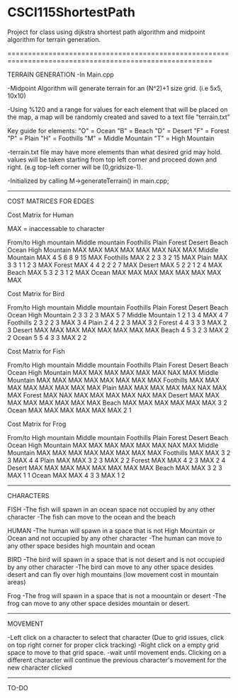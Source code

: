 # CSCI115ShortestPath
Project for class using dijkstra shortest path algorithm and midpoint algorithm for terrain generation.

========================================================================================================

TERRAIN GENERATION
-In Main.cpp

-Midpoint Algorithm will generate terrain for an (N^2)+1 size grid. (i.e 5x5, 10x10)

-Using %120 and a range for values for each element that will be placed on the map,
a map will be randomly created and saved to a text file "terrain.txt"

Key guide for elements:
"O" = Ocean
"B" = Beach
"D" = Desert
"F" = Forest
"P" = Plain
"H" = Foothills
"M" = Middle Mountain
"T" = High Mountain

-terrain.txt file may have more elements than what desired grid may hold.
values will be taken starting from top left corner and proceed down and right.
(e.g top-left corner will be (0,gridsize-1).

-Initialized by calling M->generateTerrain() in main.cpp;


---------------------------------------------------------------------------------------------------------
COST MATRICES FOR EDGES

Cost Matrix for Human

MAX = inaccessable to character

From/to High mountain Middle mountain Foothills Plain Forest Desert Beach Ocean
High
Mountain  	MAX 	MAX 		MAX 	MAX 	MAX 	MAX   NAX  MAX
Middle
Mountain  	MAX 	4 		5 	6 	8 	9     15   MAX
Foothills 	MAX	2 		2 	3 	3 	2     15   MAX
Plain 	 	MAX	3 		3 	1 	1 	2     3    MAX
Forest   	MAX 	4 		4 	2 	2 	2     7    MAX
Desert   	MAX 	5 		2 	2 	1	2     4	   MAX
Beach     	MAX 	5 		3 	2 	3 	1     2    MAX
Ocean     	MAX 	MAX 		MAX 	MAX 	MAX 	MAX   MAX  MAX


Cost Matrix for Bird

From/to High mountain Middle mountain Foothills Plain Forest Desert Beach Ocean
High
Mountain  	2 	3 		3 	2 	3 	MAX    5    7
Middle
Mountain  	1 	2 		1 	3 	4 	MAX    4    7
Foothills 	2	3 		2 	2 	3 	MAX    3    4
Plain 	 	2	4 		2 	2 	3 	MAX    3    2
Forest   	4 	4 		3 	3 	3 	MAX    2    3
Desert   	MAX 	MAX 		MAX 	MAX 	MAX	MAX   MAX  MAX
Beach     	4 	5 		3 	2 	3 	MAX    2    2
Ocean     	5	5 		4 	3 	3 	MAX    2    2

Cost Matrix for Fish

From/to High mountain Middle mountain Foothills Plain Forest Desert Beach Ocean
High
Mountain  	MAX 	MAX 		MAX 	MAX 	MAX 	MAX   NAX  MAX
Middle
Mountain  	MAX 	MAX 		MAX 	MAX 	MAX 	MAX   MAX  MAX
Foothills 	MAX	MAX 		MAX	MAX 	MAX	MAX   MAX  MAX
Plain 	 	MAX	MAX 		MAX 	MAX 	MAX	NAX   MAX  MAX
Forest   	MAX 	NAX 		MAX 	MAX	MAX	MAX   NAX  MAX
Desert   	MAX 	MAX 		MAX 	MAX 	MAX	MAX   MAX  MAX
Beach     	MAX 	MAX 		MAX 	MAX 	MAX 	MAX    3    2
Ocean     	MAX 	MAX 		MAX 	MAX 	MAX 	MAX    2    1

Cost Matrix for Frog

From/to High mountain Middle mountain Foothills Plain Forest Desert Beach Ocean
High
Mountain  	MAX 	MAX 		MAX 	MAX 	MAX 	MAX   NAX  MAX
Middle
Mountain  	MAX 	MAX 		MAX 	MAX 	MAX 	MAX   MAX  MAX
Foothills 	MAX	MAX 		3 	2 	3 	MAX    4    4
Plain 	 	MAX	MAX 		3 	2 	3 	MAX    2    2
Forest   	MAX 	MAX 		4 	2 	3 	MAX    2    4
Desert   	MAX 	MAX 		MAX 	MAX 	MAX	MAX   MAX  MAX
Beach     	MAX 	MAX 		3 	2 	3 	MAX    1    1
Ocean     	MAX 	MAX 		4 	3 	3 	MAX    1    2

------------------------------------------------------------------------------------------------------

CHARACTERS

FISH
-The fish will spawn in an ocean space not occupied by any other character 
-The fish can move to the ocean and the beach

HUMAN
-The human will spawn in a space that is not High Mountain or Ocean and not occupied by any other character
-The human can move to any other space besides high mountain and ocean

BIRD
-The bird will spawn in a space that is not desert and is not occupied by any other character
-The bird can move to any other space desides desert and can fly over high mountains (low movement cost in mountain areas)

Frog
-The frog will spawn in a space that is not a moountain or desert
-The frog can move to any other space desides mountain or desert.

--------------------------------------------------------------------------------------------------------

MOVEMENT

-Left click on a character to select that character (Due to grid issues, click on top right corner for proper click tracking)
-Right click on a empty grid space to move to that grid space.
-wait until movement ends. Clicking on a different character will continue the previous character's movement for the new character clicked


---------------------------------------------------------------------------------------------------------

TO-DO

